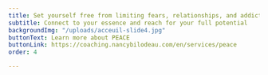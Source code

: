 ```yaml
---
title: Set yourself free from limiting fears, relationships, and addictions
subtitle: Connect to your essence and reach for your full potential
backgroundImg: "/uploads/acceuil-slide4.jpg"
buttonText: Learn more about PEACE
buttonLink: https://coaching.nancybilodeau.com/en/services/peace
order: 4

---
```

